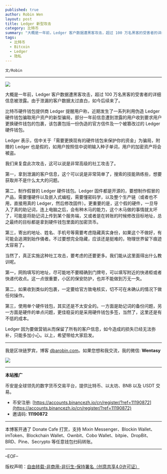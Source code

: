 ```yaml
---
published: true
author: Robin Wen
layout: post
title: Ledger 新型攻击
category: 比特币
summary: "大概是一年前，Ledger 客户数据遭黑客攻击，超过 100 万名黑客的受害者的详细信息被泄露。由于泄漏的客户数据太过直白，如今后续来了。比特币硬件钱包提供商 Ledger 提醒用户称，近期发生了一系列利用伪造 Ledger 硬件钱包骗取用户资产的新型骗局，部分一年前信息遭到泄露的用户收到要求用户更换硬件钱包的包裹，该包裹包括一份伪造的官方信件及一个被篡改过的 Ledger 硬件钱包。Ledger 因为要做营销从而保留了所有的客户信息，如今造成的损失已经无法弥补，只能多加小心。以上，希望带给大家启发。"
tags:
  - 比特币
  - Bitcoin
  - Ledger
  - 隐私
---
```


`文/Robin`

***

![](https://cdn.dbarobin.com/dzpw8qu.png)

大概是一年前，Ledger 客户数据遭黑客攻击，超过 100 万名黑客的受害者的详细信息被泄露。由于泄漏的客户数据太过直白，如今后续来了。

比特币硬件钱包提供商 Ledger 提醒用户称，近期发生了一系列利用伪造 Ledger 硬件钱包骗取用户资产的新型骗局，部分一年前信息遭到泄露的用户收到要求用户更换硬件钱包的包裹，该包裹包括一份伪造的官方信件及一个被篡改过的 Ledger 硬件钱包。

Ledger 表示，信中关于「需要更换现有的硬件钱包来保护你的资金」为骗局，附赠的 Ledger 也是假的，如用户按照信中说明输入种子单词，用户的加密资产将会被盗。

我们来复盘此次攻击，这可以说是非常高级的社工攻击了。

第一，拿到泄漏的客户信息，这个可以说是非常简单了，搜索的技能熟练些，想要获取并不是什么太大的问题。

第二，制作假冒的 Ledger 硬件钱包。Ledger 固件都是开源的，要想制作假冒的产品，需要懂硬件以及嵌入式编程，需要懂密码学，以及整个生产链（或者也不用，直接用真的 Ledger，然后修改固件）。更重要的是，这个假的硬件，一旦导入了真的助记词，连上电脑之后，会有种木马的能力，这个木马做的事情就太坏了，可能是将助记词上传到某个服务端，又或者是在转账的时候修改目标地址，总之最终的目标都是拿到硬件钱包里面的加密货币。

第三，寄出的地址、姓名、手机号等需要考虑隐藏真实身份，如果这个不做好，有可能会追溯到始作俑者。不过要想完全隐藏，应该还是挺难的，物理世界留下痕迹太容易了。

当然了，真正实施这种社工攻击，要考虑的还要更多。我们能从这里面得出什么教训呢。

第一，网购填写的地址，尽可能地不要精确到门牌号，可以填写附近的快递柜或者快递代收点。这一点很重要，小区的保安防护，也并不能做到万无一失。

第二，如果收到类似的包裹，一定要给官方致电核实，切不可在未确认的情况下做任何操作。

第三，使用单个硬件钱包，其实还是不太安全的。一方面是助记词的备份问题，另一方面是硬件的单点问题，更佳稳妥的是采用硬件钱包多签，当然了，这里还是有不低的成本。

Ledger 因为要做营销从而保留了所有的客户信息，如今造成的损失已经无法弥补，只能多加小心。以上，希望带给大家启发。

***

我是区块链罗宾，博客 [dbarobin.com](https://dbarobin.com/)。如果您想和我交流，我的微信: **Wentasy**

![](https://cdn.dbarobin.com/v4yywe2.png)

***

**本站推广**

币安是全球领先的数字货币交易平台，提供比特币、以太坊、BNB 以及 USDT 交易。

* 币安注册: [https://accounts.binancezh.io/cn/register/?ref=11190872](https://accounts.binancezh.io/cn/register/?ref=11190872)
* 邀请码: **11190872**

***

本博客开通了 Donate Cafe 打赏，支持 Mixin Messenger、Blockin Wallet、imToken、Blockchain Wallet、Ownbit、Cobo Wallet、bitpie、DropBit、BRD、Pine、Secrypto 等任意钱包扫码转账。

<center>
    <div class="--donate-button"
         data-button-id="f8b9df0d-af9a-460d-8258-d3f435445075"
    ></div>
</center>

***

–EOF–

版权声明：[自由转载-非商用-非衍生-保持署名（创意共享4.0许可证）](http://creativecommons.org/licenses/by-nc-nd/4.0/deed.zh)